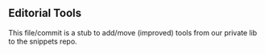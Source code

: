 Editorial Tools
---------------

This file/commit is a stub to add/move (improved) tools from our private lib to the snippets repo.
